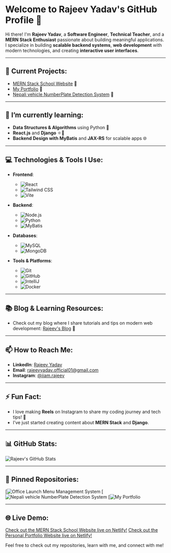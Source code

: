 # Welcome to Rajeev Yadav's GitHub Profile 👋

Hi there! I'm **Rajeev Yadav**, a **Software Engineer**, **Technical Teacher**, and a **MERN Stack Enthusiast** passionate about building meaningful applications. I specialize in building **scalable backend systems**, **web development** with modern technologies, and creating **interactive user interfaces**.

---

## 🚀 **Current Projects:**
- [MERN Stack School Website](https://nrmv.netlify.app/) 🏫
- [My Portfolio](https://yadavrajeev.com.np/) 💸
- [Nepali vehicle NumberPlate Detection System](https://github.com/rajeevyadavofficial/Nepali_Vehicle_License_Plate_Detector_And_Reader_YOLOv8) 📸

---

## 🌱 **I’m currently learning**:
- **Data Structures & Algorithms** using Python 🐍
- **React.js** and **Django** ⚛️🐍
- **Backend Design with MyBatis** and **JAX-RS** for scalable apps 🌐

---

## 💻 **Technologies & Tools I Use**:
- **Frontend**: 
  - ![React](https://img.shields.io/badge/-React-61DAFB?logo=react&logoColor=white) 
  - ![Tailwind CSS](https://img.shields.io/badge/-Tailwind%20CSS-38B2AC?logo=tailwindcss&logoColor=white) 
  - ![Vite](https://img.shields.io/badge/-Vite-646CFF?logo=vite&logoColor=white)
  
- **Backend**: 
  - ![Node.js](https://img.shields.io/badge/-Node.js-339933?logo=node.js&logoColor=white)
  - ![Python](https://img.shields.io/badge/-Python-3776AB?logo=python&logoColor=white)
  - ![MyBatis](https://img.shields.io/badge/-MyBatis-CE4C3D?logo=apache&logoColor=white)

- **Databases**: 
  - ![MySQL](https://img.shields.io/badge/-MySQL-4479A1?logo=mysql&logoColor=white)
  - ![MongoDB](https://img.shields.io/badge/-MongoDB-47A248?logo=mongodb&logoColor=white)

- **Tools & Platforms**:
  - ![Git](https://img.shields.io/badge/-Git-F05032?logo=git&logoColor=white)
  - ![GitHub](https://img.shields.io/badge/-GitHub-181717?logo=github&logoColor=white)
  - ![IntelliJ](https://img.shields.io/badge/-IntelliJ%20IDEA-000000?logo=intellij-idea&logoColor=white)
  - ![Docker](https://img.shields.io/badge/-Docker-2496ED?logo=docker&logoColor=white)
  
---

## 📚 **Blog & Learning Resources:**
- Check out my blog where I share tutorials and tips on modern web development: [Rajeev's Blog](https://medium.com/@rajeevyadav) 📝
  
---

## 📫 **How to Reach Me**:
- **LinkedIn**: [Rajeev Yadav](https://www.linkedin.com/in/rajeev-yadav-936853259/)
- **Email**: rajeevyadav.official01@gmail.com
- **Instagram**: [@iiam.rajeev](https://www.instagram.com/iiam.rajeev/?hl=en)

---

## ⚡ **Fun Fact**:
- I love making **Reels** on Instagram to share my coding journey and tech tips! 🎥
- I’ve just started creating content about **MERN Stack** and **Django**.

---

## 📊 **GitHub Stats:**

![Rajeev's GitHub Stats](https://github-readme-stats.vercel.app/api?username=rajeevyadav&show_icons=true&hide_title=true&count_private=true&hide=prs&theme=radical)

---

## 🎯 **Pinned Repositories**:
[![Office Launch Menu Management System](https://github.com/rajeevyadavofficial/Office_Lunch_Menu_Management_System)
[![Nepali vehicle NumberPlate Detection System](https://github.com/rajeevyadavofficial/Nepali_Vehicle_License_Plate_Detector_And_Reader_YOLOv8)
[![My Portfolio](https://github.com/rajeevyadavofficial/CodeClause_Personal_Portfolio_website)


---

## 🌐 **Live Demo**:
[Check out the MERN Stack School Website live on Netlify!](https://nrmv.netlify.app/)
[Check out the Personal Portfolio  Website live on Netlify!](https://yadavrajeev.com.np/)


Feel free to check out my repositories, learn with me, and connect with me!

